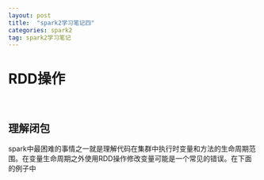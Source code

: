 ```yaml
---
layout: post
title:  "spark2学习笔记四"
categories: spark2
tag: spark2学习笔记
---
```


RDD操作
=======
<br />

理解闭包
-------

spark中最困难的事情之一就是理解代码在集群中执行时变量和方法的生命周期范围。在变量生命周期之外使用RDD操作修改变量可能是一个常见的错误。在下面的例子中